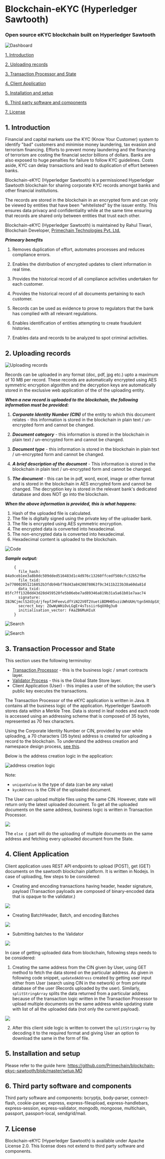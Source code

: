 # Blockchain-eKYC (Hyperledger Sawtooth)
### Open source eKYC blockchain built on Hyperledger Sawtooth

![Dashboard](http://www.primechaintech.com/img/sawtooth/dashboard.png)

[1. Introduction](#1-introduction)

[2. Uploading records](#2-uploading-records)

[3. Transaction Processor and State](#3-transaction-processor-and-state)

[4. Client Application](#4-client-application)

[5. Installation and setup](#5-installation-and-setup)

[6. Third party software and components](#6-third-party-software-and-components)

[7. License](#7-license)

## 1. Introduction
Financial and capital markets use the KYC (Know Your Customer) system to identify "bad" customers and minimise money laundering, tax evasion and terrorism financing. Efforts to prevent money laundering and the financing of terrorism are costing the financial sector billions of dollars. Banks are also exposed to huge penalties for failure to follow KYC guidelines. Costs aside, KYC can delay transactions and lead to duplication of effort between banks.

Blockchain-eKYC (Hyperledger Sawtooth) is a permissioned Hyperledger Sawtooth blockchain for sharing corporate KYC records amongst banks and other financial institutions. 

The records are stored in the blockchain in an encrypted form and can only be viewed by entities that have been "whitelisted" by the issuer entity. This ensures data privacy and confidentiality while at the same time ensuring that records are shared only between entities that trust each other.

Blockchain-eKYC (Hyperledger Sawtooth) is maintained by Rahul Tiwari, Blockchain Developer, [Primechain Technologies Pvt. Ltd.](http://www.primechaintech.com/)

***Primeary benefits***

1. Removes duplication of effort, automates processes and reduces compliance errors.

2. Enables the distribution of encrypted updates to client information in real time.

3. Provides the historical record of all compliance activities undertaken for each customer.

4. Provides the historical record of all documents pertaining to each customer.

5. Records can be used as evidence to prove to regulators that the bank has complied with all relevant regulations.

6. Enables identification of entities attempting to create fraudulent histories.

7. Enables data and records to be analyzed to spot criminal activities.


## 2. Uploading records

![Uploading records](http://www.primechaintech.com/img/sawtooth/upload2.png)

Records can be uploaded in any format (doc, pdf, jpg etc.) upto a maximum of 10 MB per record. These records are automatically encrypted using AES symmetric encryption algorithm and the decryption keys are automatically stored in the exclusive web application of the of the uploading entity. 

***When a new record is uploaded to the blockchain, the following information must be provided:***

1. ***Corporate Identity Number (CIN)*** of the entity to which this document relates - this information is stored in the blockchain in plain text / un-encrypted form and cannot be changed.

2. ***Document category*** - this information is stored in the blockchain in plain text / un-encrypted form and cannot be changed.

3. ***Document type*** - this information is stored in the blockchain in plain text / un-encrypted form and cannot be changed.

4. ***A brief description of the document*** - This information is stored in the blockchain in plain text / un-encrypted form and cannot be changed.

5. ***The document*** - this can be in pdf, word, excel, image or other format and is stored in the blockchain in AES encrypted form and cannot be changed. The decryption key is stored in the relevant bank's dedicated database and does NOT go into the blockchain. 

***When the above information is provided, this is what happens:***
1. Hash of the uploaded file is calculated.
2. The file is digitally signed using the private key of the uploader bank.
3. The file is encrypted using AES symmetric encryption.
4. The encrypted data is converted into hexadecimal.
5. The non-encrypted data is converted into hexadecimal.
6. Hexadecimal content is uploaded to the blockchain.

![Code](http://www.primechaintech.com/img/sawtooth/encrypt.png)

***Sample output:***
```
    {
      file_hash: 84a9ceb1ee3a8b0dc509dded516483d1c4d976c13260ffcedf508cfc32b52fbe
      file_txid: 2e770002051216052b3fdb94bf78d43a8420878063f9c3411b223b38a60da81d
      data_txid: 85fc7ff1320dd43d28d459520fe5b06ebe7ad89346a819b31a5a61b01e7aac74
      signature: IBJNCjmclS2d3jd/jfepfJHFeevLdfYiN22V0T2VuetiBDMH05vziUWhUUH/tgn5HXdpSXjMFISOqFl7JPU8Tt8=
      secrect_key: ZOwWyWHiOvLGgEr4sTssiir6qUX0g3u0
      initialisation_vector: FAaZB6MuHIuX
    }
```
![Search](http://www.primechaintech.com/img/sawtooth/search.png)

![Search](http://www.primechaintech.com/img/sawtooth/search2.png)


## 3. Transaction Processor and State

This section uses the following terminoloy: 
* [Transaction Processor](https://intelledger.github.io/architecture/transactions_and_batches.html) - this is the business logic / smart contracts layer.
* [Validator Process](https://sawtooth.hyperledger.org/docs/core/releases/latest/architecture/global_state.html) - this is the Global State Store layer. 
* Client Application (User)	- this implies a user of the solution; the user’s public key executes the transactions.

The Transaction Processor of the eKYC application is written in Java. It contains all the business logic of the application. Hyperledger Sawtooth stores data within a Merkle Tree. Data is stored in leaf nodes and each node is accessed using an addressing scheme that is composed of 35 bytes, represented as 70 hex characters. 

Using the Corporate Identity Number or CIN, provided by user while uploading, a 70 characters (35 bytes) address is created for uploading a record to the blockchain. To understand the address creation and namespace design process, [see this](https://sawtooth.hyperledger.org/docs/core/releases/1.0/app_developers_guide/address_and_namespace.html).

Below is the address creation logic in the application:

![address creation logic](http://www.primechaintech.com/img/sawtooth/address_creation.png)

Note:

* `uniqueValue` is the type of data (can be any value)
* `kycAddress` is the CIN of the uploaded document.

The User can upload multiple files using the same CIN. However, state will return only the latest uploaded document. To get all the uploaded documents on the same address, business logic is written in Transaction Processor.  

![](http://www.primechaintech.com/img/sawtooth/txn_logic.png)

The `else {` part will do the uploading of multiple documents on the same address and fetching every uploaded document from the State.

## 4. Client Application

Client application uses REST API endpoints to upload (POST), get (GET) documents on the sawtooth blockchain platform. It is written in Nodejs. In case of uploading, few steps to be considered:
* Creating and encoding transactions having header, header signature, payload (Transaction payloads are composed of binary-encoded data that is opaque to the validator.)

![](http://www.primechaintech.com/img/sawtooth/transaction.png)

* Creating BatchHeader, Batch, and encoding Batches

![](http://www.primechaintech.com/img/sawtooth/batches.png)

* Submitting batches to the Validator

![](http://www.primechaintech.com/img/sawtooth/post_validator.png)

In case of getting uploaded data from blockchain, following steps needs to be considered:

1. Creating the same address from the CIN given by User, using GET method to fetch the data stored on the particular address. As given in following code snippet, `updatedAddress` created by getting user input either from User (search using CIN in the network) or from private database of the user (Records uploaded by the user). Similarly, `splitStringArray` splits the data returned from a particular address because of the transaction logic written in the Transaction Processor to upload multiple documents on the same address while updating state with list of all the uploaded data (not only the current payload).

![](http://www.primechaintech.com/img/sawtooth/get_addr.png)

2. After this client side logic is written to convert the `splitStringArray` by decoding it to the required format and giving User an option to download the same in the form of file.

## 5. Installation and setup
Please refer to the guide here:
https://github.com/Primechain/blockchain-ekyc-sawtooth/blob/master/setup.MD


## 6. Third party software and components
Third party software and components: bcryptjs, body-parser, connect-flash, cookie-parser, express, express-fileupload, express-handlebars, express-session, express-validator, mongodb, mongoose, multichain, passport, passport-local, sendgrid/mail.

## 7. License
Blockchain-eKYC (Hyperledger Sawtooth) is available under Apache License 2.0. This license does not extend to third party software and components.

